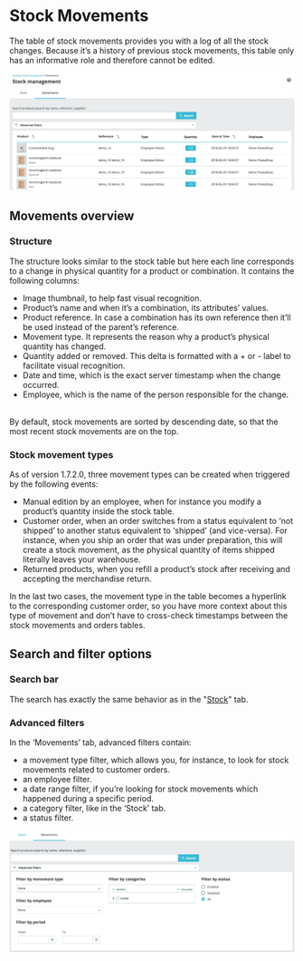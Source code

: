 # Stock Movements

The table of stock movements provides you with a log of all the stock changes. Because it’s a history of previous stock movements, this table only has an informative role and therefore cannot be edited.

![](<../../../../.gitbook/assets/56688704 (3) (3) (2).png>)

## Movements overview <a href="#stockmovements-movementsoverview" id="stockmovements-movementsoverview"></a>

### Structure <a href="#stockmovements-structure" id="stockmovements-structure"></a>

The structure looks similar to the stock table but here each line corresponds to a change in physical quantity for a product or combination. It contains the following columns:

* Image thumbnail, to help fast visual recognition.
* Product’s name and when it’s a combination, its attributes’ values.
* Product reference. In case a combination has its own reference then it’ll be used instead of the parent’s reference.
* Movement type. It represents the reason why a product’s physical quantity has changed.
* Quantity added or removed. This delta is formatted with a + or - label to facilitate visual recognition.
* Date and time, which is the exact server timestamp when the change occurred.
* Employee, which is the name of the person responsible for the change.

\
By default, stock movements are sorted by descending date, so that the most recent stock movements are on the top.

### Stock movement types <a href="#stockmovements-stockmovementtypes" id="stockmovements-stockmovementtypes"></a>

As of version 1.7.2.0, three movement types can be created when triggered by the following events:

* Manual edition by an employee, when for instance you modify a product’s quantity inside the stock table.
* Customer order, when an order switches from a status equivalent to ‘not shipped’ to another status equivalent to ‘shipped’ (and vice-versa). For instance, when you ship an order that was under preparation, this will create a stock movement, as the physical quantity of items shipped literally leaves your warehouse.
* Returned products, when you refill a product’s stock after receiving and accepting the merchandise return.

In the last two cases, the movement type in the table becomes a hyperlink to the corresponding customer order, so you have more context about this type of movement and don’t have to cross-check timestamps between the stock movements and orders tables.

## Search and filter options <a href="#stockmovements-searchandfilteroptions" id="stockmovements-searchandfilteroptions"></a>

### Search bar <a href="#stockmovements-searchbar" id="stockmovements-searchbar"></a>

The search has exactly the same behavior as in the "[Stock](stock-overview.md)" tab.

### Advanced filters <a href="#stockmovements-advancedfilters" id="stockmovements-advancedfilters"></a>

In the ‘Movements’ tab, advanced filters contain:

* a movement type filter, which allows you, for instance, to look for stock movements related to customer orders.
* an employee filter.
* a date range filter, if you’re looking for stock movements which happened during a specific period.
* a category filter, like in the ‘Stock’ tab.
* a status filter.

![](<../../../../.gitbook/assets/56688706 (3) (3) (2).png>)

